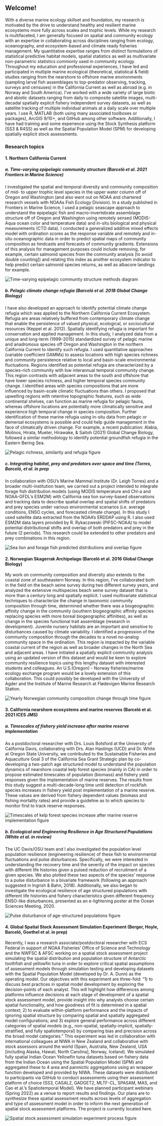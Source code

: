 ## Welcome!

With a diverse marine ecology skillset and foundation, my research is motivated by the drive to understand healthy and resilient marine ecosystems more fully across scales and trophic levels. While my research is multifaceted, I am generally focused on spatial and community ecology with an expertise in collaborating across disciplines ranging from ecology, oceanography, and ecosystem-based and climate ready fisheries management. My quantitative expertise ranges from distinct formulations of statistical predictive habitat models, spatial statistics as well as multivariate non-parametric statistics commonly used in community ecology. Throughout my education and professional experiences, I have led and participated in multiple marine ecological (theoretical, statistical & field) studies ranging from the nearshore to offshore marine environments (sampling larval fish assemblages to top-predator observing, tracking, surveys and censuses) in the California Current as well as abroad (e.g. in Norway and South America). I’ve worked with a wide variety of large biotic and abiotic datasets ranging from daily to composite satellite images, multi-decadal spatially explicit fishery independent survey datasets, as well as satellite tracking of multiple individual animals at a daily scale over multiple years. I use R, MATLAB (both using many associated toolboxes or packages), ArcGIS 9/10+, and GitHub among other software. Additionally, I have had training and some experience using the Stock Synthesis platform (SS3 & R4SS) as well as the Spatial Population Model (SPM) for developing spatially explicit stock assessments.

### Research topics
#### 1. Northern California Current
##### a. Time-varying epipelagic community structure (Barceló et al. 2021 Frontiers in Marine Science)
I investigated the spatial and temporal diversity and community composition of mid- to upper trophic level species in the upper water column off of Oregon and Washington (and also went out on NOAA and chartered research vessels with NOAAs Fish Ecology Division). In a study published in Frontiers in Marine Science, I used a pelagic seascape approach to understand the epipelagic fish and macro-invertebrate assemblage structure off of Oregon and Washington using remotely sensed (MODIS-Aqua ocean color and temperature data) and in-situ biological and physical measurements (CTD data). I conducted a generalized additive mixed effects model with ordination scores as the response variable and remotely and in-situ oceanographic data in order to predict spatial maps of community composition as hindcasts and forecasts of community gradients. Extensions of this analysis for management purposes could include removing, for example, certain salmonid species from the community analysis [to avoid double counting]) and relating this index as another ecosystem indicator to help predict certain salmonid species returns, as well as albacore landings for example.

<img src="https://github.com/carenbarcelo/CarenBarcelo/blob/main/timevaryingseascapefigure.png" alt="Time-varying epipelagic community structure methods diagram">

##### b. Pelagic climate change refugia (Barceló et al. 2018 Global Change Biology)
I have also developed an approach to identify potential climate change refugia which was applied to the Northern California Current Ecosystem. Refugia are areas relatively buffered from contemporary climate change that enable the persistence of valued physical, ecological, or sociocultural resources (Keppel et al. 2012). Spatially identifying refugia is important for conservation and applied management. In this study, I analyzed data from a unique and long-term (1999–2015) standardized survey of pelagic marine and anadromous species off Oregon and Washington in the northern California Current to identify such refugia. I used quantitative approaches (variable coefficient GAMMs) to assess locations with high species richness and community persistence relative to local and basin-scale environmental fluctuations. Regions identified as potential refugia are characterized by a species-rich community with low interannual temporal community change. This region contrasts with adjacent areas to the south and offshore that have lower species richness, and higher temporal species community change. I identified areas with species compositions that are more influenced by basin-scale climatic fluctuations than others. I proposed that upwelling regions with retentive topographic features, such as wide continental shelves, can function as marine refugia for pelagic fauna, whereas offshore locations are potentially more climatically sensitive and experience high temporal change in species composition. Further identification of these marine refugia using in-situ data from pelagic or demersal ecosystems is possible and could help guide management in the face of climatically driven change. For example, a recent publication: Alabia, Molinos, Hirata, Mueter, Hirawake, & Saitoh (2021) Global Change Biology, followed a similar methodology to identify potential groundfish refugia in the Eastern Bering Sea.

<img src="https://github.com/carenbarcelo/CarenBarcelo/blob/main/refugiafigure.png" alt="Pelagic richness, similarity and refugia figure">

##### c. Integrating habitat, prey and predators over space and time (Torres, Barceló, et al. in prep

In collaboration with OSU’s Marine Mammal Institute (Dr. Leigh Torres) and a broader multi-institution team, we carried out a project intended to integrate forage fish distribution models (using MODIS temperature and Chl-a and NOAA-GFDL’s ESM2M) with California sea lion survey-based observations and tracking data to describe spatial overlap and spatial shifts of predators and prey species under various environmental scenarios (i.e. average conditions, ENSO cycles, and forecasted climate change). In this study I used satellite data extracted from the NOAA’s ERDDAP using R. I also used ESM2M data layers provided by R. Rykaczweski (PIFSC-NOAA) to model potential distributional shifts and overlap of both predators and prey in the future (2 periods). This research could be extended to other predators and prey combinations in this region.

<img src="https://github.com/carenbarcelo/CarenBarcelo/blob/main/sealionoverlapfigure.png" alt="Sea lion and forage fish predicted distributions and overlap figure">

#### 2. Norwegian Skagerrak Archipelago (Barceló et al. 2016 Global Change Biology)

My work on community composition and diversity also extends to the coastal zone of southeastern Norway. In this region, I’ve collaborated both in the field on the beach seine survey during two different survey years, and analyzed the extensive multispecies beach seine survey dataset that is more than a century long and spatially explicit. I used multivariate statistical techniques to characterize the change in taxonomic community composition through time, determined whether there was a biogeographic affinity change in the community (southern biogeographic affinity species replacing species with more boreal biogeographic affinities), as well as change in the species functional trait assemblage (research in development). Juvenile nursery habitats are an important and sensitive to disturbances caused by climate variability. I identified a progression of the community composition through the decades to a novel no-analog community space in the ordination. This region is impacted by the variable coastal current of the region as well as broader changes in the North Sea and adjacent areas. I have initiated a spatially explicit community analysis using an updated version of this dataset and would be keen to explore community resilience topics using this lengthy dataset with interested students and colleagues. An U.S.(Oregon) - Norway fisheries/marine ecology exchange program would be a lovely extension of this collaboration. This could possibly be developed with the University of Agder and the Institute of Marine Research at Flødevigen Marine Research Station.

<img src="https://github.com/carenbarcelo/CarenBarcelo/blob/main/norwayordinationfigure.png" alt="Yearly Norwegian community composition change through time figure">

#### 3. California nearshore ecosystems and marine reserves (Barceló et al. 2021 ICES JMS)
##### a. Timescales of fishery yield increase after marine reserve implementation

As a postdoctoral researcher with Drs. Louis Botsford at the University of California Davis, collaborating with Drs. Alan Hastings (UCD) and Dr. White at Oregon State University, we contributed to the Sustainable Fisheries and Aquaculture Goal 3 of the California Sea Grant Strategic plan by co-developing a two-patch age structured model to understand the population dynamics of nearshore coastal kelp forest species (mainly in CA) in order to propose estimated timescales of population (biomass) and fishery yield responses given the implementation of marine reserves. The results from this study suggest a multi-decade-long time until detection of rockfish species increases in fishery yield post implementation of a marine reserve. These values are derived from fishery dependent values (biomass and fishing mortality rates) and provide a guideline as to which species to monitor first to track reserve responses.

<img src="https://github.com/carenbarcelo/CarenBarcelo/blob/main/timescalesfigure.png" alt="Timescales of kelp forest species increase after marine reserve implementation figure">

##### b. Ecological and Engineering Resilience in Age Structured Populations (White et al. in review)

The UC Davis/OSU team and I also investigated the population level population resilience (engineering resilience) of these fish to environmental fluctuations and pulse disturbances. Specifically, we were interested in understanding the recovery time and the severity of the impact on species with different life histories given a pulsed reduction of recruitment of a given species. We also plotted these two aspects of the species’ response to a pulse disturbance in a bivariate framework (following an approach suggested in Ingrish & Bahn, 2018).  Additionally, we also began to investigate the ecological resilience of age structured populations with different life histories and fishery characteristics given different frequency ENSO-like disturbances, presented as an e-lightening poster at the Ocean Sciences Meeting, 2020.

<img src="https://github.com/carenbarcelo/CarenBarcelo/blob/main/pulsedistrubancediagram.png" alt="Pulse disturbance of age-structured populations figure">

#### 4. Global Spatial Stock Assessment Simulation Experiment (Berger, Hoyle, Barceló, Goethel et al. in prep)

Recently, I was a research associate/postdoctoral researcher with ECS Federal in support of NOAA Fisheries’ Office of Science and Technology and the NWFSC & AFSC working on a spatial stock assessment project simulating the spatial distribution and population structure of Antarctic toothfish and yellowfin tuna in order to explore critical spatial assumptions of assessment models through simulation testing and developing datasets with the Spatial Population Model (developed by Dr. A. Dunn) as the operating model.  Our objectives with this experiment are three-fold: “1) to discuss best practices in spatial model development by exploring the decision-points of each analyst. This will highlight how differences among platforms influence decisions at each stage of development of a spatial stock assessment model, provide insight into why analysts choose certain spatial functionality, and how goodness of fit is determined in a spatial context; 2) to evaluate within-platform performance and the impacts of ignoring spatial structure by comparing spatial and spatially aggregated model configurations; and 3) explore general performance across different categories of spatial models (e.g., non-spatial, spatially-implicit, spatially-stratified, and fully spatiotemporal) by comparing bias and precision across the broad model categories.” 
This experiment was led in collaboration with international colleagues at NIWA in New Zealand and collaborative with stock assessors around the world (Spain, Australia, New Zealand, USA [including Alaska, Hawaii, North Carolina], Norway, Iceland). We simulated fully spatial Indian Ocean Yellowfin tuna datasets based on fishery data from the Indian Ocean using the Spatial Population Model (SPM) and aggregated these to 4 area and panmictic aggregations using an wrapper function developed and provided by NIWA. These datasets were distributed to participants via GitHub to conduct assessments using their assessment platform of choice (SS3, CASAL2, GADGET2, MLTF-CL, SPASAM, MAS, and Cao et al.’s Spatiotemporal Model). We have planned participant webinars (Spring 2022) as a venue to report results and findings. Our plans are to synthesize these spatial assessment results across levels of aggregation and type of assessment model in order to inform the next generation of spatial stock assessment platforms. The project is currently located here.

<img src="https://github.com/carenbarcelo/CarenBarcelo/blob/main/spatialstockassessmentexperimentdiagram.png" alt="Spatial stock assessment simulation experiment process figure">
